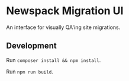 # Newspack Migration UI

An interface for visually QA'ing site migrations.

## Development

Run `composer install && npm install`.

Run `npm run build`.
